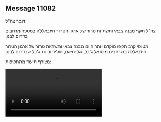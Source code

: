## Message 11082

דובר צה"ל:

צה"ל תקף מבנה צבאי ותשתיות טרור של ארגון הטרור חיזבאללה במספר מרחבים בדרום לבנון

מטוסי קרב תקפו מוקדם יותר היום מבנה צבאי ותשתיות טרור של ארגון הטרור חיזבאללה במרחבים מיס אל ג'בל, אל-חיאם, חג'יר ובינת ג'בל שבדרום לבנון.

מצורף תיעוד מהתקיפות:

![Video](https://data.iron-swords.co.il/2024/August/26/11082/11082_media.mp4)
